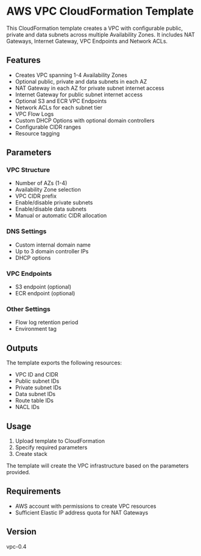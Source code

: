 #  AWS VPC CloudFormation Template

This CloudFormation template creates a VPC with configurable public, private and data subnets across multiple Availability Zones. It includes NAT Gateways, Internet Gateway, VPC Endpoints and Network ACLs.

## Features

- Creates VPC spanning 1-4 Availability Zones
- Optional public, private and data subnets in each AZ
- NAT Gateway in each AZ for private subnet internet access
- Internet Gateway for public subnet internet access
- Optional S3 and ECR VPC Endpoints
- Network ACLs for each subnet tier
- VPC Flow Logs
- Custom DHCP Options with optional domain controllers
- Configurable CIDR ranges
- Resource tagging

## Parameters

### VPC Structure
- Number of AZs (1-4)
- Availability Zone selection
- VPC CIDR prefix
- Enable/disable private subnets
- Enable/disable data subnets
- Manual or automatic CIDR allocation

### DNS Settings
- Custom internal domain name
- Up to 3 domain controller IPs
- DHCP options

### VPC Endpoints
- S3 endpoint (optional)
- ECR endpoint (optional) 

### Other Settings
- Flow log retention period
- Environment tag

## Outputs

The template exports the following resources:

- VPC ID and CIDR
- Public subnet IDs
- Private subnet IDs 
- Data subnet IDs
- Route table IDs
- NACL IDs

## Usage

1. Upload template to CloudFormation
2. Specify required parameters
3. Create stack

The template will create the VPC infrastructure based on the parameters provided.

## Requirements

- AWS account with permissions to create VPC resources
- Sufficient Elastic IP address quota for NAT Gateways

## Version
vpc-0.4